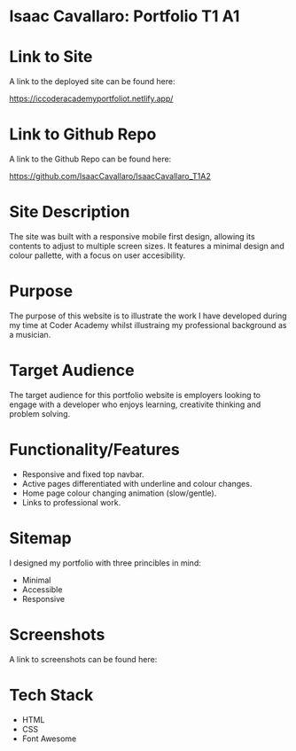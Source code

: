 # Isaac Cavallaro: Portfolio T1 A1

# Link to Site

A link to the deployed site can be found here:

https://iccoderacademyportfoliot.netlify.app/

# Link to Github Repo

A link to the Github Repo  can be found here:

https://github.com/IsaacCavallaro/IsaacCavallaro_T1A2

# Site Description

The site was built with a responsive mobile first design, allowing its contents to adjust to multiple screen sizes. It features a minimal design and colour pallette, with a focus on user accesibility.

# Purpose

The purpose of this website is to illustrate the work I have developed during my time at Coder Academy whilst illustraing my professional background as a musician.  

# Target Audience

The target audience for this portfolio website is employers looking to engage with a developer who enjoys learning, creativite thinking and problem solving.

# Functionality/Features

- Responsive and fixed top navbar.
- Active pages differentiated with underline and colour changes.
- Home page colour changing animation (slow/gentle).
- Links to professional work.

# Sitemap

I designed my portfolio with three princibles in mind:

- Minimal
- Accessible
- Responsive

# Screenshots

A link to screenshots can be found here:

# Tech Stack

- HTML
- CSS
- Font Awesome

